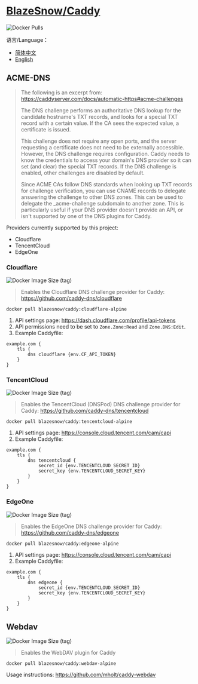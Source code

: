 # [BlazeSnow/Caddy](https://hub.docker.com/r/blazesnow/caddy)

![Docker Pulls](https://img.shields.io/docker/pulls/blazesnow/caddy)

语言/Language：

- [简体中文](/README.md)
- [English](/README.en.md)

## ACME-DNS

> The following is an excerpt from: <https://caddyserver.com/docs/automatic-https#acme-challenges>
>
> The DNS challenge performs an authoritative DNS lookup for the candidate hostname's TXT records, and looks for a special TXT record with a certain value. If the CA sees the expected value, a certificate is issued.
>
> This challenge does not require any open ports, and the server requesting a certificate does not need to be externally accessible. However, the DNS challenge requires configuration. Caddy needs to know the credentials to access your domain's DNS provider so it can set (and clear) the special TXT records. If the DNS challenge is enabled, other challenges are disabled by default.
>
> Since ACME CAs follow DNS standards when looking up TXT records for challenge verification, you can use CNAME records to delegate answering the challenge to other DNS zones. This can be used to delegate the _acme-challenge subdomain to another zone. This is particularly useful if your DNS provider doesn't provide an API, or isn't supported by one of the DNS plugins for Caddy.

Providers currently supported by this project:

- Cloudflare
- TencentCloud
- EdgeOne

### Cloudflare

![Docker Image Size (tag)](https://img.shields.io/docker/image-size/blazesnow/caddy/cloudflare-alpine)

> Enables the Cloudflare DNS challenge provider for Caddy: <https://github.com/caddy-dns/cloudflare>

```shell
docker pull blazesnow/caddy:cloudflare-alpine
```

1. API settings page: <https://dash.cloudflare.com/profile/api-tokens>
2. API permissions need to be set to `Zone.Zone:Read` and `Zone.DNS:Edit`.
3. Example Caddyfile:

```Caddyfile
example.com {
    tls {
        dns cloudflare {env.CF_API_TOKEN}
    }
}
```

### TencentCloud

![Docker Image Size (tag)](https://img.shields.io/docker/image-size/blazesnow/caddy/tencentcloud-alpine)

> Enables the TencentCloud (DNSPod) DNS challenge provider for Caddy: <https://github.com/caddy-dns/tencentcloud>

```shell
docker pull blazesnow/caddy:tencentcloud-alpine
```

1. API settings page: <https://console.cloud.tencent.com/cam/capi>
2. Example Caddyfile:

```Caddyfile
example.com {
    tls {
        dns tencentcloud {
            secret_id {env.TENCENTCLOUD_SECRET_ID}
            secret_key {env.TENCENTCLOUD_SECRET_KEY}
        }
    }
}
```

### EdgeOne

![Docker Image Size (tag)](https://img.shields.io/docker/image-size/blazesnow/caddy/edgeone-alpine)

> Enables the EdgeOne DNS challenge provider for Caddy: <https://github.com/caddy-dns/edgeone>

```shell
docker pull blazesnow/caddy:edgeone-alpine
```

1. API settings page: <https://console.cloud.tencent.com/cam/capi>
2. Example Caddyfile:

```Caddyfile
example.com {
    tls {
        dns edgeone {
            secret_id {env.TENCENTCLOUD_SECRET_ID}
            secret_key {env.TENCENTCLOUD_SECRET_KEY}
        }
    }
}
```

## Webdav

![Docker Image Size (tag)](https://img.shields.io/docker/image-size/blazesnow/caddy/webdav-alpine)

> Enables the WebDAV plugin for Caddy

```shell
docker pull blazesnow/caddy:webdav-alpine
```

Usage instructions: <https://github.com/mholt/caddy-webdav>
